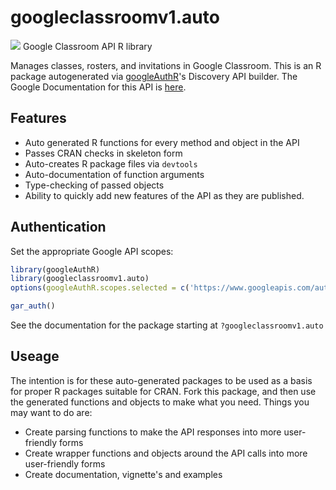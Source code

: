 # googleclassroomv1.auto
![](http://www.google.com/images/icons/product/search-32.gif)
Google Classroom API R library

Manages classes, rosters, and invitations in Google Classroom.
This is an R package autogenerated via [googleAuthR](http://code.markedmondson.me/googleAuthR)'s Discovery API builder. 
The Google Documentation for this API is [here](https://developers.google.com/classroom/).

## Features 
 * Auto generated R functions for every method and object in the API
 * Passes CRAN checks in skeleton form
 * Auto-creates R package files via `devtools`
 * Auto-documentation of function arguments
 * Type-checking of passed objects
 * Ability to quickly add new features of the API as they are published.

## Authentication
Set the appropriate Google API scopes:

```r
library(googleAuthR)
library(googleclassroomv1.auto)
options(googleAuthR.scopes.selected = c('https://www.googleapis.com/auth/classroom.course-work.readonly', 'https://www.googleapis.com/auth/classroom.courses', 'https://www.googleapis.com/auth/classroom.courses.readonly', 'https://www.googleapis.com/auth/classroom.coursework.me', 'https://www.googleapis.com/auth/classroom.coursework.me.readonly', 'https://www.googleapis.com/auth/classroom.coursework.students', 'https://www.googleapis.com/auth/classroom.coursework.students.readonly', 'https://www.googleapis.com/auth/classroom.profile.emails', 'https://www.googleapis.com/auth/classroom.profile.photos', 'https://www.googleapis.com/auth/classroom.rosters', 'https://www.googleapis.com/auth/classroom.rosters.readonly', 'https://www.googleapis.com/auth/classroom.student-submissions.me.readonly', 'https://www.googleapis.com/auth/classroom.student-submissions.students.readonly'))

gar_auth()
```
 See the documentation for the package starting at `?googleclassroomv1.auto`
## Useage
The intention is for these auto-generated packages to be used as a basis for proper R packages suitable for CRAN.
Fork this package, and then use the generated functions and objects to make what you need.
Things you may want to do are:
* Create parsing functions to make the API responses into more user-friendly forms
* Create wrapper functions and objects around the API calls into more user-friendly forms
* Create documentation, vignette's and examples

